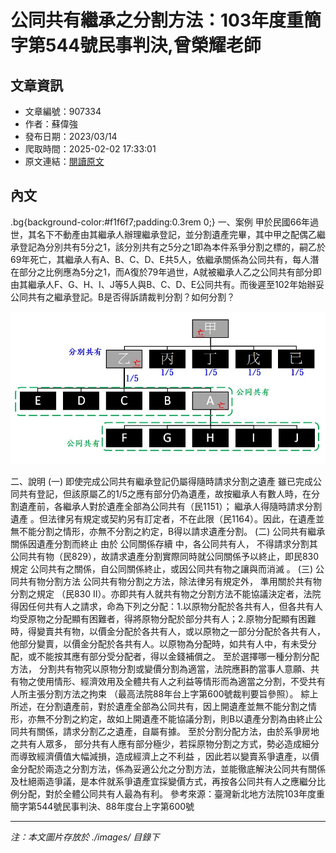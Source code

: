 # 公同共有繼承之分割方法：103年度重簡字第544號民事判決,曾榮耀老師

## 文章資訊
- 文章編號：907334
- 作者：蘇偉強
- 發布日期：2023/03/14
- 爬取時間：2025-02-02 17:33:01
- 原文連結：[閱讀原文](https://real-estate.get.com.tw/Columns/detail.aspx?no=907334)

## 內文
.bg{background-color:#f1f6f7;padding:0.3rem 0;}
一、案例
甲於民國66年過世，其名下不動產由其繼承人辦理繼承登記，並分割遺產完畢，其中甲之配偶乙繼承登記為分別共有5分之1，該分別共有之5分之1即為本件系爭分割之標的，嗣乙於69年死亡，其繼承人有A、B、C、D、E共5人，依繼承關係為公同共有，每人潛在部分之比例應為5分之1，而A復於79年過世，A就被繼承人乙之公同共有部分即由其繼承人F、G、H、I、J等5人與B、C、D、E公同共有。而後遲至102年始辦妥公同共有之繼承登記。B是否得訴請裁判分割？如何分割？

![圖片](./images/907334_235548c8.jpg)

二、說明
(一)
即使完成公同共有繼承登記仍屬得隨時請求分割之遺產
雖已完成公同共有登記，但該原屬乙的1/5之應有部分仍為遺產，故按繼承人有數人時，在分割遺產前，各繼承人對於遺產全部為公同共有（民1151）；
繼承人得隨時請求分割遺產
。但法律另有規定或契約另有訂定者，不在此限（民1164）。因此，在遺產並無不能分割之情形，亦無不分割之約定，B得以請求遺產分割。
(二)
公同共有繼承關係因遺產分割而終止
由於
公同關係存續
中，各公同共有人，
不得請求分割其公同共有物（民829），故請求遺產分割實際同時就公同關係予以終止，即民830規定
公同共有之關係，自公同關係終止，或因公同共有物之讓與而消滅
。
(三)
公同共有物分割方法
公同共有物分割之方法，除法律另有規定外，
準用關於共有物分割之規定
（民830 II）。亦即共有人就共有物之分割方法不能協議決定者，法院得因任何共有人之請求，命為下列之分配：1.以原物分配於各共有人，但各共有人均受原物之分配顯有困難者，得將原物分配於部分共有人；2.原物分配顯有困難時，得變賣共有物，以價金分配於各共有人，或以原物之一部分分配於各共有人，他部分變賣，以價金分配於各共有人。以原物為分配時，如共有人中，有未受分配，或不能按其應有部分受分配者，得以金錢補償之。
至於選擇哪一種分割分配方法，
分割共有物究以原物分割或變價分割為適當，法院應斟酌當事人意願、共有物之使用情形、經濟效用及全體共有人之利益等情形而為適當之分割，不受共有人所主張分割方法之拘束
（最高法院88年台上字第600號裁判要旨參照）。
綜上所述，在分割遺產前，對於遺產全部為公同共有，因上開遺產並無不能分割之情形，亦無不分割之約定，故如上開遺產不能協議分割，則B以遺產分割為由終止公同共有關係，請求分割乙之遺產，自屬有據。
至於分割分配方法，由於系爭房地之共有人眾多，
部分共有人應有部分極少，若採原物分割之方式，勢必造成細分而導致經濟價值大幅減損，造成經濟上之不利益
，因此若以變賣系爭遺產，以價金分配於兩造之分割方法，係為妥適公允之分割方法，並能徹底解決公同共有關係及杜絕兩造爭議，是本件就系爭遺產宜採變價方式，再按各公同共有人之應繼分比例分配，對於全體公同共有人最為有利。
參考來源：臺灣新北地方法院103年度重簡字第544號民事判決、88年度台上字第600號

---
*注：本文圖片存放於 ./images/ 目錄下*

